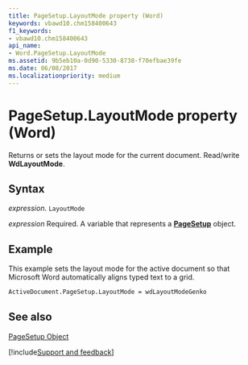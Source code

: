 ```yaml
---
title: PageSetup.LayoutMode property (Word)
keywords: vbawd10.chm158400643
f1_keywords:
- vbawd10.chm158400643
api_name:
- Word.PageSetup.LayoutMode
ms.assetid: 9b5eb10a-0d90-5330-8738-f70efbae39fe
ms.date: 06/08/2017
ms.localizationpriority: medium
---
```



# PageSetup.LayoutMode property (Word)

Returns or sets the layout mode for the current document. Read/write **WdLayoutMode**.


## Syntax

_expression_. `LayoutMode`

_expression_ Required. A variable that represents a **[PageSetup](Word.PageSetup.md)** object.


## Example

This example sets the layout mode for the active document so that Microsoft Word automatically aligns typed text to a grid.


```vb
ActiveDocument.PageSetup.LayoutMode = wdLayoutModeGenko
```


## See also


[PageSetup Object](Word.PageSetup.md)

[!include[Support and feedback](~/includes/feedback-boilerplate.md)]